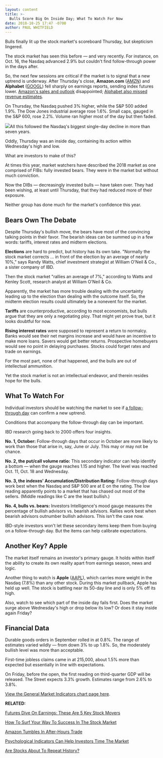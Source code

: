 ```yaml
---
layout: content
title: >-
  Bulls Score Big On Inside Day; What To Watch For Now
date: 2018-10-25 17:47 -0700
author: PAUL WHITFIELD
---
```






Bulls finally lit up the stock market's scoreboard Thursday, but skepticism lingered.




The stock market has seen this before — and very recently. For instance, on Oct. 16, the Nasdaq advanced 2.9% but couldn't find follow-through power in the days after.


So, the next few sessions are critical if the market is to signal that a new uptrend is underway. After Thursday's close, **Amazon.com** ([AMZN](https://research.investors.com/quote.aspx?symbol=AMZN)) and **Alphabet** ([GOOGL](https://research.investors.com/quote.aspx?symbol=GOOGL)) fell sharply on earnings reports, sending index futures lower. [Amazon's sales and outlook](https://www.investors.com/news/technology/amazon-stock-earnings-report/) disappointed; [Alphabet also missed revenue estimates](https://www.investors.com/news/technology/google-alphabet-stock-earnings-googl/).


On Thursday, the Nasdaq pushed 3% higher, while the S&P 500 added 1.9%. The Dow Jones industrial average rose 1.6%. Small caps, gauged in the S&P 600, rose 2.2%. Volume ran higher most of the day but then faded.


![](https://www.investors.com/wp-content/uploads/2018/10/MP_102518-235x300.jpg)All this followed the Nasdaq's biggest single-day decline in more than seven years.


Oddly, Thursday was an inside day, containing its action within Wednesday's high and low.


What are investors to make of this?


At times this year, market watchers have described the 2018 market as one comprised of FIBs: fully invested bears. They were in the market but without much conviction.


Now the DIBs — decreasingly invested bulls — have taken over. They had been wishing, at least until Thursday, that they had reduced more of their exposure.


Neither group has done much for the market's confidence this year.


Bears Own The Debate
--------------------


Despite Thursday's bullish move, the bears have most of the convincing talking points in their favor. The bearish ideas can be summed up in a few words: tariffs, interest rates and midterm elections.


**Elections** are hard to predict, but history has its own take. "Normally the stock market corrects ... in front of the election by an average of nearly 10%," says Randy Watts, chief investment strategist at William O'Neil & Co., a sister company of IBD.


Then the stock market "rallies an average of 7%," according to Watts and Kenley Scott, research analyst at William O'Neil & Co.


Apparently, the market has more trouble dealing with the uncertainty leading up to the election than dealing with the outcome itself. So, the midterm election results could ultimately be a nonevent for the market.


**Tariffs** are counterproductive, according to most economists, but bulls argue that they are only a negotiating ploy. That might yet prove true, but it looks doubtful for now.


**Rising interest rates** were supposed to represent a return to normalcy. Banks would see their net margins increase and would have an incentive to make more loans. Savers would get better returns. Prospective homebuyers would see no point in delaying purchases. Stocks could forget rates and trade on earnings.


For the most part, none of that happened, and the bulls are out of intellectual ammunition.


Yet the stock market is not an intellectual endeavor, and therein resides hope for the bulls.


What To Watch For
-----------------


Individual investors should be watching the market to see if [a follow-through day](https://www.investors.com/how-to-invest/investors-corner/why-you-should-buy-on-the-follow-through-day/) can confirm a new uptrend.


Conditions that accompany the follow-through day can be important.


IBD research going back to 2000 offers four insights.


**No. 1, October:** Follow-through days that occur in October are more likely to work than those that arise in, say, June or July. This may or may not be chance.


**No. 2, the put/call volume ratio:** This secondary indicator can help identify a bottom — when the gauge reaches 1.15 and higher. The level was reached Oct. 11, Oct. 18 and Wednesday.


**No. 3, the indexes' Accumulation/Distribution Rating:** Follow-through days work best when the Nasdaq and S&P 500 are at E on the rating. The low reading apparently points to a market that has chased out most of the sellers. (Middle readings like C are the least bullish.)


**No. 4, bulls vs. bears:** Investors Intelligence's mood gauge measures the percentage of bullish advisors vs. bearish advisors. Rallies work best when bearish advisors outnumber bullish advisors. This isn't the case now.


IBD-style investors won't let these secondary items keep them from buying on a follow-through day. But the items can help calibrate expectations.


Another Key? Apple
------------------


The market itself remains an investor's primary gauge. It holds within itself the ability to create its own reality apart from earnings season, news and logic.


Another thing to watch is **Apple** ([AAPL](https://research.investors.com/quote.aspx?symbol=AAPL)), which carries more weight in the Nasdaq (7.8%) than any other stock. During this market pullback, Apple has held up well. The stock is battling near its 50-day line and is only 5% off its high.


Also, watch to see which part of the inside day fails first. Does the market surge above Wednesday's high or drop below its low? Or does it stay inside again Friday?


Financial Data
--------------


Durable goods orders in September rolled in at 0.8%. The range of estimates varied wildly — from down 3% to up 1.8%. So, the moderately bullish level was more than acceptable.


First-time jobless claims came in at 215,000, about 1.5% more than expected but essentially in line with expectations.


On Friday, before the open, the first reading on third-quarter GDP will be released. The Street expects 3.3% growth. Estimates range from 2.6% to 3.8%.


[View the General Market Indicators chart page here](https://www.investors.com/wp-content/uploads/2018/10/IBD2510152459GMI.pdf).


**RELATED:**


[Futures Dive On Earnings: These Are 5 Key Stock Movers](https://www.investors.com/market-trend/stock-market-today/dow-jones-futures-amazon-google-intel-chipotle-snap-earnings/)


[How To Surf Your Way To Success In The Stock Market](https://www.investors.com/how-to-invest/investors-corner/the-m-in-can-slim-why-market-direction-is-key-to-winning-in-stocks/)


[Amazon Tumbles In After-Hours Trade](https://www.investors.com/news/technology/amazon-stock-earnings-report/)


[Psychological Indicators Can Help Investors Time The Market](https://www.investors.com/how-to-invest/investors-corner/how-psychological-market-indicators-help-timing/)


[Are Stocks About To Repeat History?](https://www.investors.com/how-to-invest/investors-corner/trump-trade-tariffs-history-dow-jones-industrials/)




